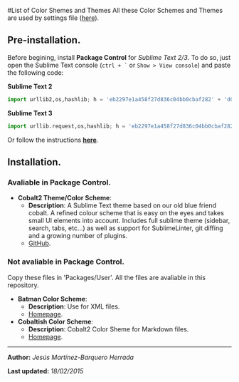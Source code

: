 #List of Color Shemes and Themes
All these Color Schemes and Themes are used by settings file ([here](https://github.com/JesusMtnez/configs/tree/master/Sublime%20Text%203/Settings-Keys)).
## Pre-installation.
Before begining, install **Package Control** for *Sublime Text 2/3*. To do so, just open the Sublime Text console (`` ctrl + ` `` or `Show > View console`) and paste the following code:

**Sublime Text 2**
```python
import urllib2,os,hashlib; h = 'eb2297e1a458f27d836c04bb0cbaf282' + 'd0e7a3098092775ccb37ca9d6b2e4b7d'; pf = 'Package Control.sublime-package'; ipp = sublime.installed_packages_path(); os.makedirs( ipp ) if not os.path.exists(ipp) else None; urllib2.install_opener( urllib2.build_opener( urllib2.ProxyHandler()) ); by = urllib2.urlopen( 'http://packagecontrol.io/' + pf.replace(' ', '%20')).read(); dh = hashlib.sha256(by).hexdigest(); open( os.path.join( ipp, pf), 'wb' ).write(by) if dh == h else None; print('Error validating download (got %s instead of %s), please try manual install' % (dh, h) if dh != h else 'Please restart Sublime Text to finish installation')
```

**Sublime Text 3**
```python
import urllib.request,os,hashlib; h = 'eb2297e1a458f27d836c04bb0cbaf282' + 'd0e7a3098092775ccb37ca9d6b2e4b7d'; pf = 'Package Control.sublime-package'; ipp = sublime.installed_packages_path(); urllib.request.install_opener( urllib.request.build_opener( urllib.request.ProxyHandler()) ); by = urllib.request.urlopen( 'http://packagecontrol.io/' + pf.replace(' ', '%20')).read(); dh = hashlib.sha256(by).hexdigest(); print('Error validating download (got %s instead of %s), please try manual install' % (dh, h)) if dh != h else open(os.path.join( ipp, pf), 'wb' ).write(by)
```
Or follow the instructions **[here](https://packagecontrol.io/installation)**.
## Installation.
### Avaliable in Package Control.
- **Cobalt2 Theme/Color Scheme**:
    + **Description**: A Sublime Text theme based on our old blue friend cobalt. A refined colour scheme that is easy on the eyes and takes small UI elements into account. Includes full sublime theme (sidebar, search, tabs, etc...) as well as support for SublimeLinter, git diffing and a growing number of plugins.
    + [GitHub](https://github.com/wesbos/cobalt2).

### Not avaliable in Package Control.
Copy these files in 'Packages/User'. All the files are avaliable in this repository.
- **Batman Color Scheme**:
    + **Description**: Use for XML files.
    + [Homepage](http://colorsublime.com/theme/Batman).
- **Cobaltish Color Scheme**:
    + **Description**: Cobalt2 Color Sheme for Markdown files.
    + [Homepage](http://www.movingelectrons.net/blog/2014/12/19/cobaltish-color-scheme-for-markdownediting-plugin-sublime-text).

---
**Author:** *Jesús Martínez-Barquero Herrada*

**Last updated:** _18/02/2015_